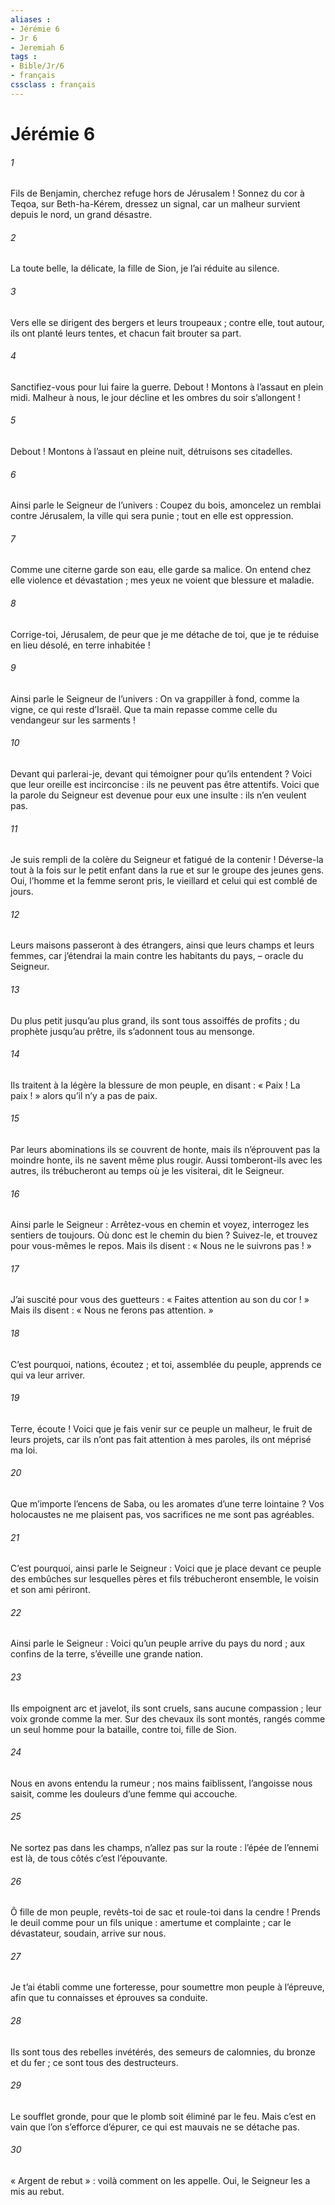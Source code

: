 ```yaml
---
aliases : 
- Jérémie 6
- Jr 6
- Jeremiah 6
tags : 
- Bible/Jr/6
- français
cssclass : français
---
```


# Jérémie 6

###### 1
Fils de Benjamin, cherchez refuge hors de Jérusalem !
Sonnez du cor à Teqoa,
sur Beth-ha-Kérem, dressez un signal,
car un malheur survient depuis le nord,
un grand désastre.
###### 2
La toute belle, la délicate,
la fille de Sion, je l’ai réduite au silence.
###### 3
Vers elle se dirigent des bergers et leurs troupeaux ;
contre elle, tout autour, ils ont planté leurs tentes,
et chacun fait brouter sa part.
###### 4
Sanctifiez-vous pour lui faire la guerre.
Debout ! Montons à l’assaut en plein midi.
Malheur à nous, le jour décline
et les ombres du soir s’allongent !
###### 5
Debout ! Montons à l’assaut en pleine nuit,
détruisons ses citadelles.
###### 6
Ainsi parle le Seigneur de l’univers :
Coupez du bois, amoncelez un remblai contre Jérusalem,
la ville qui sera punie ;
tout en elle est oppression.
###### 7
Comme une citerne garde son eau,
elle garde sa malice.
On entend chez elle violence et dévastation ;
mes yeux ne voient que blessure et maladie.
###### 8
Corrige-toi, Jérusalem,
de peur que je me détache de toi,
que je te réduise en lieu désolé, en terre inhabitée !
###### 9
Ainsi parle le Seigneur de l’univers :
On va grappiller à fond, comme la vigne,
ce qui reste d’Israël.
Que ta main repasse
comme celle du vendangeur sur les sarments !
###### 10
Devant qui parlerai-je,
devant qui témoigner pour qu’ils entendent ?
Voici que leur oreille est incirconcise :
ils ne peuvent pas être attentifs.
Voici que la parole du Seigneur
est devenue pour eux une insulte :
ils n’en veulent pas.
###### 11
Je suis rempli de la colère du Seigneur
et fatigué de la contenir !
Déverse-la tout à la fois sur le petit enfant dans la rue
et sur le groupe des jeunes gens.
Oui, l’homme et la femme seront pris,
le vieillard et celui qui est comblé de jours.
###### 12
Leurs maisons passeront à des étrangers,
ainsi que leurs champs et leurs femmes,
car j’étendrai la main contre les habitants du pays,
– oracle du Seigneur.
###### 13
Du plus petit jusqu’au plus grand,
ils sont tous assoiffés de profits ;
du prophète jusqu’au prêtre,
ils s’adonnent tous au mensonge.
###### 14
Ils traitent à la légère la blessure de mon peuple,
en disant : « Paix ! La paix ! »
alors qu’il n’y a pas de paix.
###### 15
Par leurs abominations ils se couvrent de honte,
mais ils n’éprouvent pas la moindre honte,
ils ne savent même plus rougir.
Aussi tomberont-ils avec les autres,
ils trébucheront au temps où je les visiterai,
dit le Seigneur.
###### 16
Ainsi parle le Seigneur :
Arrêtez-vous en chemin et voyez,
interrogez les sentiers de toujours.
Où donc est le chemin du bien ? Suivez-le,
et trouvez pour vous-mêmes le repos.
Mais ils disent : « Nous ne le suivrons pas ! »
###### 17
J’ai suscité pour vous des guetteurs :
« Faites attention au son du cor ! »
Mais ils disent : « Nous ne ferons pas attention. »
###### 18
C’est pourquoi, nations, écoutez ;
et toi, assemblée du peuple, apprends ce qui va leur arriver.
###### 19
Terre, écoute !
Voici que je fais venir sur ce peuple un malheur,
le fruit de leurs projets,
car ils n’ont pas fait attention à mes paroles,
ils ont méprisé ma loi.
###### 20
Que m’importe l’encens de Saba,
ou les aromates d’une terre lointaine ?
Vos holocaustes ne me plaisent pas,
vos sacrifices ne me sont pas agréables.
###### 21
C’est pourquoi, ainsi parle le Seigneur :
Voici que je place devant ce peuple des embûches
sur lesquelles pères et fils trébucheront ensemble,
le voisin et son ami périront.
###### 22
Ainsi parle le Seigneur :
Voici qu’un peuple arrive du pays du nord ;
aux confins de la terre, s’éveille une grande nation.
###### 23
Ils empoignent arc et javelot,
ils sont cruels, sans aucune compassion ;
leur voix gronde comme la mer.
Sur des chevaux ils sont montés,
rangés comme un seul homme pour la bataille,
contre toi, fille de Sion.
###### 24
Nous en avons entendu la rumeur ;
nos mains faiblissent, l’angoisse nous saisit,
comme les douleurs d’une femme qui accouche.
###### 25
Ne sortez pas dans les champs,
n’allez pas sur la route :
l’épée de l’ennemi est là,
de tous côtés c’est l’épouvante.
###### 26
Ô fille de mon peuple, revêts-toi de sac
et roule-toi dans la cendre !
Prends le deuil comme pour un fils unique :
amertume et complainte ;
car le dévastateur, soudain, arrive sur nous.
###### 27
Je t’ai établi comme une forteresse,
pour soumettre mon peuple à l’épreuve,
afin que tu connaisses et éprouves sa conduite.
###### 28
Ils sont tous des rebelles invétérés,
des semeurs de calomnies, du bronze et du fer ;
ce sont tous des destructeurs.
###### 29
Le soufflet gronde,
pour que le plomb soit éliminé par le feu.
Mais c’est en vain que l’on s’efforce d’épurer,
ce qui est mauvais ne se détache pas.
###### 30
« Argent de rebut » : voilà comment on les appelle.
Oui, le Seigneur les a mis au rebut.
